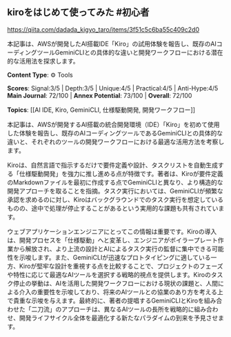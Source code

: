 ## kiroをはじめて使ってみた #初心者

https://qiita.com/dadada_kigyo_taro/items/3f51c5c6ba55c409c2d0

本記事は、AWSが開発したAI搭載IDE「Kiro」の試用体験を報告し、既存のAIコーディングツールGeminiCLIとの具体的な違いと開発ワークフローにおける潜在的な活用法を探求します。

**Content Type**: ⚙️ Tools

**Scores**: Signal:3/5 | Depth:3/5 | Unique:4/5 | Practical:4/5 | Anti-Hype:4/5
**Main Journal**: 72/100 | **Annex Potential**: 73/100 | **Overall**: 72/100

**Topics**: [[AI IDE, Kiro, GeminiCLI, 仕様駆動開発, 開発ワークフロー]]

本記事は、AWSが開発するAI搭載の統合開発環境（IDE）「Kiro」を初めて使用した体験を報告し、既存のAIコーディングツールであるGeminiCLIとの具体的な違いと、それぞれのツールの開発ワークフローにおける最適な活用方法を考察します。

Kiroは、自然言語で指示するだけで要件定義や設計、タスクリストを自動生成する「仕様駆動開発」を強力に推し進める点が特徴です。著者は、Kiroが要件定義のMarkdownファイルを最初に作成する点でGeminiCLIと異なり、より構造的な開発アプローチを取ることを指摘。タスク実行においては、GeminiCLIが頻繁な承認を求めるのに対し、Kiroはバックグラウンドでのタスク実行を想定しているものの、途中で処理が停止することがあるという実用的な課題も共有されています。

ウェブアプリケーションエンジニアにとってこの情報は重要です。Kiroの導入は、開発プロセスを「仕様駆動」へと変革し、エンジニアがボイラープレート作業から解放され、より上流の設計とAIによるタスク実行の監督に集中できる可能性を示唆します。また、GeminiCLIが迅速なプロトタイピングに適している一方、Kiroが堅牢な設計を重視する点を比較することで、プロジェクトのフェーズや特性に応じて最適なAIツールを選択する戦略的視点を提供します。Kiroのタスク停止の挙動は、AIを活用した開発ワークフローにおける現状の課題と、人間による介入の重要性を示唆しており、将来のAIツールとの協業のあり方を考える上で貴重な示唆を与えます。最終的に、著者の提唱するGeminiCLIとKiroを組み合わせた「二刀流」のアプローチは、異なるAIツールの長所を戦略的に組み合わせ、開発ライフサイクル全体を最適化する新たなパラダイムの到来を予見させます。
